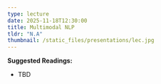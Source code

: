 ```yaml
---
type: lecture
date: 2025-11-18T12:30:00
title: Multimodal NLP
tldr: "N.A"
thumbnail: /static_files/presentations/lec.jpg
---
```

**Suggested Readings:**
- TBD
